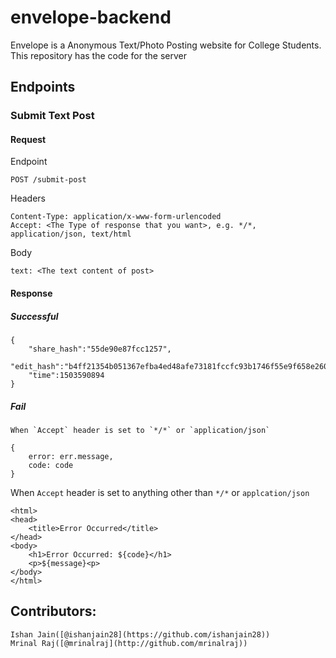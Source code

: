 # envelope-backend

Envelope is a Anonymous Text/Photo Posting website for College Students. 
This repository has the code for the server 

## Endpoints

### Submit Text Post

#### Request 

Endpoint

    POST /submit-post

Headers

    Content-Type: application/x-www-form-urlencoded
    Accept: <The Type of response that you want>, e.g. */*, application/json, text/html

Body

    text: <The text content of post>


#### Response 

##### Successful 

    {
        "share_hash":"55de90e87fcc1257",
        "edit_hash":"b4ff21354b051367efba4ed48afe73181fccfc93b1746f55e9f658e260e1891a",
        "time":1503590894
    }

##### Fail

    When `Accept` header is set to `*/*` or `application/json`

    {
	    error: err.message,
		code: code
	}

When `Accept` header is set to anything other than `*/*` or `applcation/json`

    <html>
	<head>
		<title>Error Occurred</title>
	</head>
	<body>
		<h1>Error Occurred: ${code}</h1>
		<p>${message}<p>
	</body>
    </html>


## Contributors:

    Ishan Jain([@ishanjain28](https://github.com/ishanjain28))
    Mrinal Raj([@mrinalraj](http://github.com/mrinalraj))